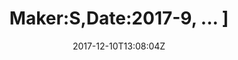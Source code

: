 ---
title: 'Maker:S,Date:2017-9, ... ]'
draft: false
path: 05-the-caribbiean/MVIMG_20171210_130804.jpg
description: ''
date: 2017-12-10T13:08:04Z
location: [12.631597222222222, -61.35548055555556]
size: 4032x3024
catergory: the-caribbiean
--- 